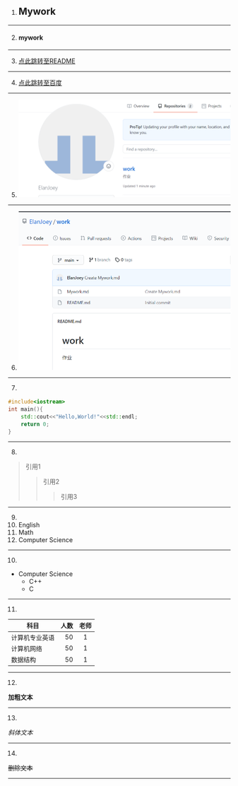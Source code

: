 1. ## Mywork

---

2. #### mywork

---

3. [点此跳转至README](https://github.com/ElanJoey/work/blob/main/README.md)

---

4. [点此跳转至百度](https://www.baidu.com/?tn=88093251_80_hao_pg)

---

5. ![图像1](https://github.com/ElanJoey/work/blob/main/mywork1.png)

---

6. ![图像2](https://github.com/ElanJoey/work/blob/main/work1.png)

---

7.
```cpp
#include<iostream>
int main(){
    std::cout<<"Hello,World!"<<std::endl;
    return 0;
}
```

---

8.
>引用1
>>引用2
>>>引用3

---

9.
1. English
2. Math
3. Computer Science

---

10.
* Computer Science
    * C++
    * C
    
---

11. 
| 科目                  | 人数    | 老师  |
| --------              | -----:  | :----: |
| 计算机专业英语        | 50      |   1    |
| 计算机网络            | 50      |   1    |
| 数据结构              | 50      |   1    |


---

12. 
**加粗文本**

---

13. 
*斜体文本*

---

14. 
~~删除文本~~

---
